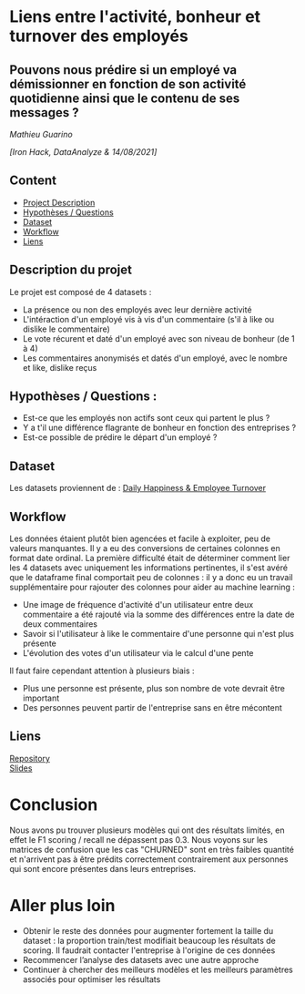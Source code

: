 # Liens entre l'activité, bonheur et turnover des employés

## Pouvons nous prédire si un employé va démissionner en fonction de son activité quotidienne ainsi que le contenu de ses messages ?



*Mathieu Guarino*

*[Iron Hack, DataAnalyze & 14/08/2021]*

## Content
- [Project Description](#project-description)
- [Hypothèses / Questions](#hypotheses-/-questions)
- [Dataset](#dataset)
- [Workflow](#workflow)
- [Liens](#liens)

<a name="project-description"></a>

## Description du projet
Le projet est composé de 4 datasets :
- La présence ou non des employés avec leur dernière activité
- L'intéraction d'un employé vis à vis d'un commentaire (s'il à like ou dislike le commentaire)
- Le vote récurent et daté d'un employé avec son niveau de bonheur (de 1 à 4)
- Les commentaires anonymisés et datés d'un employé, avec le nombre et like, dislike reçus


<a name="hypotheses-/-questions"></a>

## Hypothèses / Questions :
- Est-ce que les employés non actifs sont ceux qui partent le plus ?
- Y a t'il une différence flagrante de bonheur en fonction des entreprises ? 
- Est-ce possible de prédire le départ d'un employé ?

<a name="dataset"></a>

## Dataset
Les datasets proviennent de :
[Daily Happiness & Employee Turnover](https://www.kaggle.com/harriken/employeeturnover)


<a name="workflow"></a>

## Workflow
Les données étaient plutôt bien agencées et facile à exploiter, peu de valeurs manquantes. Il y a eu des conversions de certaines colonnes en format date ordinal. 
La première difficulté était de déterminer comment lier les 4 datasets avec uniquement les informations pertinentes, il s'est avéré que le dataframe final comportait peu de colonnes : il y a donc eu un travail supplémentaire pour rajouter des colonnes pour aider au machine learning :

- Une image de fréquence d'activité d'un utilisateur entre deux commentaire a été rajouté via la somme des différences entre la date de deux commentaires
- Savoir si l'utilisateur à like le commentaire d'une personne qui n'est plus présente 
- L'évolution des votes d'un utilisateur via le calcul d'une pente

Il faut faire cependant attention à plusieurs biais : 
- Plus une personne est présente, plus son nombre de vote devrait être important
- Des personnes peuvent partir de l'entreprise sans en être mécontent



<a name="links"></a>

## Liens

[Repository](https://github.com/screamzz/FinalProjectIronHack/)   
[Slides](https://docs.google.com/presentation/d/1S--k2ATpx7-ZB8DW-CKB1UwcDBGFnogNY7cCvO14OKQ/edit?usp=sharing)

# Conclusion

Nous avons pu trouver plusieurs modèles qui ont des résultats limités, en effet le F1 scoring / recall ne dépassent pas 0.3. Nous voyons sur les matrices de confusion que les cas "CHURNED" sont en très faibles quantité et n'arrivent pas à être prédits correctement contrairement aux personnes qui sont encore présentes dans leurs entreprises.

# Aller plus loin

- Obtenir le reste des données pour augmenter fortement la taille du dataset : la proportion train/test modifiait beaucoup les résultats de scoring. Il faudrait contacter l'entreprise à l'origine de ces données 
- Recommencer l’analyse des datasets avec une autre approche
- Continuer à chercher des meilleurs modèles et les meilleurs paramètres associés pour optimiser les résultats

